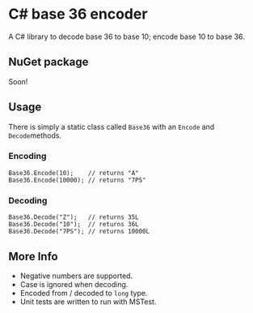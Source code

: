 # C# base 36 encoder

A C# library to decode base 36 to base 10; encode base 10 to base 36.

## NuGet package

Soon!

## Usage

There is simply a static class called `Base36` with an `Encode` and `Decode`methods.

### Encoding

    Base36.Encode(10);    // returns "A"
    Base36.Encode(10000); // returns "7PS"

### Decoding

    Base36.Decode("Z");   // returns 35L
    Base36.Decode("10");  // returns 36L
    Base36.Decode("7PS"); // returns 10000L

## More Info

* Negative numbers are supported.
* Case is ignored when decoding.
* Encoded from / decoded to `long` type.
* Unit tests are written to run with MSTest.

